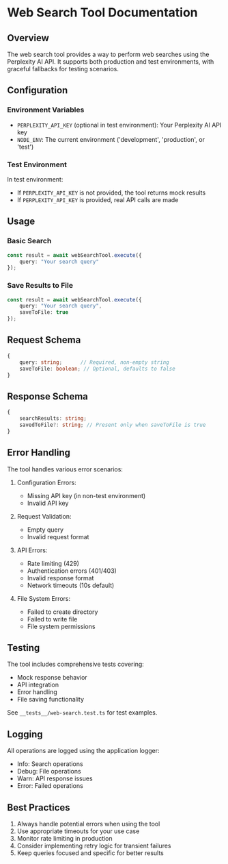 # Web Search Tool Documentation

## Overview
The web search tool provides a way to perform web searches using the Perplexity AI API. It supports both production and test environments, with graceful fallbacks for testing scenarios.

## Configuration

### Environment Variables
- `PERPLEXITY_API_KEY` (optional in test environment): Your Perplexity AI API key
- `NODE_ENV`: The current environment ('development', 'production', or 'test')

### Test Environment
In test environment:
- If `PERPLEXITY_API_KEY` is not provided, the tool returns mock results
- If `PERPLEXITY_API_KEY` is provided, real API calls are made

## Usage

### Basic Search
```typescript
const result = await webSearchTool.execute({
    query: "Your search query"
});
```

### Save Results to File
```typescript
const result = await webSearchTool.execute({
    query: "Your search query",
    saveToFile: true
});
```

## Request Schema
```typescript
{
    query: string;      // Required, non-empty string
    saveToFile: boolean; // Optional, defaults to false
}
```

## Response Schema
```typescript
{
    searchResults: string;
    savedToFile?: string; // Present only when saveToFile is true
}
```

## Error Handling

The tool handles various error scenarios:

1. Configuration Errors:
   - Missing API key (in non-test environment)
   - Invalid API key

2. Request Validation:
   - Empty query
   - Invalid request format

3. API Errors:
   - Rate limiting (429)
   - Authentication errors (401/403)
   - Invalid response format
   - Network timeouts (10s default)

4. File System Errors:
   - Failed to create directory
   - Failed to write file
   - File system permissions

## Testing

The tool includes comprehensive tests covering:
- Mock response behavior
- API integration
- Error handling
- File saving functionality

See `__tests__/web-search.test.ts` for test examples.

## Logging

All operations are logged using the application logger:
- Info: Search operations
- Debug: File operations
- Warn: API response issues
- Error: Failed operations

## Best Practices

1. Always handle potential errors when using the tool
2. Use appropriate timeouts for your use case
3. Monitor rate limiting in production
4. Consider implementing retry logic for transient failures
5. Keep queries focused and specific for better results 